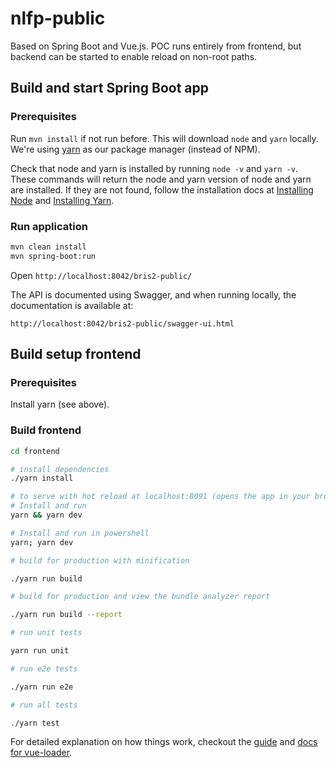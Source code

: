 # nlfp-public

Based on Spring Boot and Vue.js.
POC runs entirely from frontend, but backend can be started to enable reload on non-root paths.

## Build and start Spring Boot app

### Prerequisites

Run `mvn install` if not run before. This will download `node` and `yarn` locally.
We're using [yarn](https://yarnpkg.com/lang/en/) as our package manager (instead of NPM).

Check that node and yarn is installed by running `node -v` and `yarn -v`. These commands will return the node and yarn version of node and yarn are installed.
If they are not found, follow the installation docs at [Installing Node](https://nodejs.org/en/download/) and [Installing Yarn](https://yarnpkg.com/lang/en/docs/install/).

### Run application

```bash && powershell
mvn clean install
mvn spring-boot:run
```

Open `http://localhost:8042/bris2-public/`

The API is documented using Swagger, and when running locally, the documentation is available at:

    http://localhost:8042/bris2-public/swagger-ui.html

## Build setup frontend

### Prerequisites

Install yarn (see above).

### Build frontend

```bash
cd frontend

# install dependencies
./yarn install

# to serve with hot reload at localhost:8091 (opens the app in your browser automatically)
# Install and run
yarn && yarn dev

# Install and run in powershell
yarn; yarn dev

# build for production with minification

./yarn run build

# build for production and view the bundle analyzer report

./yarn run build --report

# run unit tests

yarn run unit

# run e2e tests

./yarn run e2e

# run all tests

./yarn test

```
For detailed explanation on how things work, checkout the [guide](http://vuejs-templates.github.io/webpack/) and [docs for vue-loader](http://vuejs.github.io/vue-loader).
```

